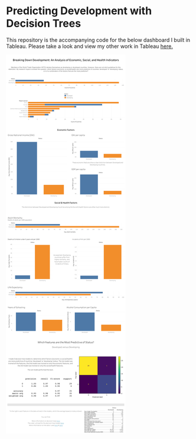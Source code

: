 # Predicting Development with Decision Trees

This repository is the accompanying code for the below dashboard I built in Tableau. Please take a look and view my other work in Tableau [here.](https://public.tableau.com/app/profile/jennifer.hubert)

![img](Dashboard.png)